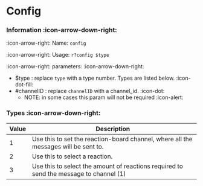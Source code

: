 # Config

### Information :icon-arrow-down-right:
:icon-arrow-right: Name: `config`

:icon-arrow-right: Usage: `r?config $type`

:icon-arrow-right: parameters: :icon-arrow-down-right:
   - $type : replace `type` with a type number. Types are listed below. 	:icon-dot-fill:
   - #channelID : replace `channelID` with a channel_id. :icon-dot:
     - NOTE: in some cases this param will not be required :icon-alert:


### Types :icon-arrow-down-right:

Value | Description
--- | ---
1 | Use this to set the reaction-board channel, where all the messages will be sent to.
2 | Use this to select a reaction.
3 | Use this to select the amount of reactions required to send the message to channel (1)